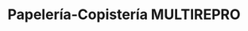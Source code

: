 ---
title: "Papelería-Copistería MULTIREPRO"
url: /sevilla/papeleria-copisteria-multirepro/
shop: material de oficina
---